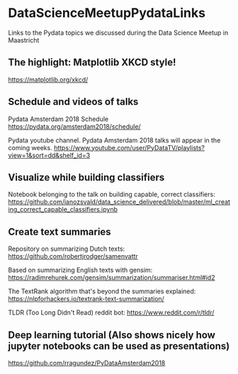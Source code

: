 # DataScienceMeetupPydataLinks

Links to the Pydata topics we discussed during the Data Science Meetup in Maastricht


## The highlight: Matplotlib XKCD style!
https://matplotlib.org/xkcd/


## Schedule and videos of talks
Pydata Amsterdam 2018 Schedule
https://pydata.org/amsterdam2018/schedule/


Pydata youtube channel. Pydata Amsterdam 2018 talks will appear in the coming weeks.
https://www.youtube.com/user/PyDataTV/playlists?view=1&sort=dd&shelf_id=3


## Visualize while building classifiers
Notebook belonging to the talk on building capable, correct classifiers:
https://github.com/ianozsvald/data_science_delivered/blob/master/ml_creating_correct_capable_classifiers.ipynb


## Create text summaries
Repository on summarizing Dutch texts:
https://github.com/robertjrodger/samenvattr

Based on summarizing English texts with gensim:
https://radimrehurek.com/gensim/summarization/summariser.html#id2

The TextRank algorithm that's beyond the summaries explained:
https://nlpforhackers.io/textrank-text-summarization/

TLDR (Too Long Didn't Read) reddit bot:
https://www.reddit.com/r/tldr/



## Deep learning tutorial (Also shows nicely how jupyter notebooks can be used as presentations)
https://github.com/rragundez/PyDataAmsterdam2018



